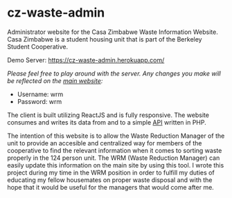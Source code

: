 # cz-waste-admin #
Administrator website for the Casa Zimbabwe Waste Information Website. Casa Zimbabwe is a student housing unit that is part of the Berkeley Student Cooperative.

Demo Server: https://cz-waste-admin.herokuapp.com/

*Please feel free to play around with the server. Any changes you make will be reflected on the [main website](https://cz-waste.herokuapp.com/):*

* Username: wrm
* Password: wrm

The client is built utilizing ReactJS and is fully responsive. The website consumes and writes its data from and to a simple [API](https://github.com/Roberto-Cardenas/cz-waste-api) written in PHP.

The intention of this website is to allow the Waste Reduction Manager of the unit to provide an accesible and centralized way for members of the cooperative to find the relevant information when it comes to sorting waste properly in the 124 person unit. The WRM (Waste Reduction Manager) can easily update this information on the main site by using this tool. I wrote this project during my time in the WRM position in order to fulfill my duties of educating my fellow housemates on proper waste disposal and with the hope that it would be useful for the managers that would come after me.
